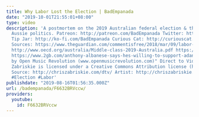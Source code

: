 ```yaml
---
title: Why Labor Lost the Election | BadEmpanada
date: "2019-10-01T21:55:01+08:00"
type: video
description: 'A postmortem on the 2019 Australian federal election & the state of
  Aussie politics. Patreon: http://patreon.com/BadEmpanada Twitter: http://twitter.com/BadEmpanada
  Tip Jar: http://ko-fi.com/BadEmpanada Curious Cat: http://curiouscat.me/BadEmpanada
  Sources: https://www.theguardian.com/commentisfree/2018/mar/09/labor-v-liberal-who-best-runs-the-australian-economy
  http://www.oecd.org/australia/Middle-class-2019-Australia.pdf https://www.theguardian.com/australia-news/2019/jul/05/income-tax-cuts-explained-how-much-money-will-i-get
  https://www.2gb.com/anthony-albanese-says-hes-willing-to-support-adani/ "Free Music
  by Open Music Revolution (www.openmusicrevolution.com)" Direct to Video by Chris
  Zabriskie is licensed under a Creative Commons Attribution license (https://creativecommons.org/licenses/by/4.0/)
  Source: http://chriszabriskie.com/dtv/ Artist: http://chriszabriskie.com/ #Australia
  #Election #Labor'
publishdate: "2019-08-16T01:56:35.000Z"
url: /badempanada/F6632BRVccw/
providers:
  youtube:
    id: F6632BRVccw
---
```

